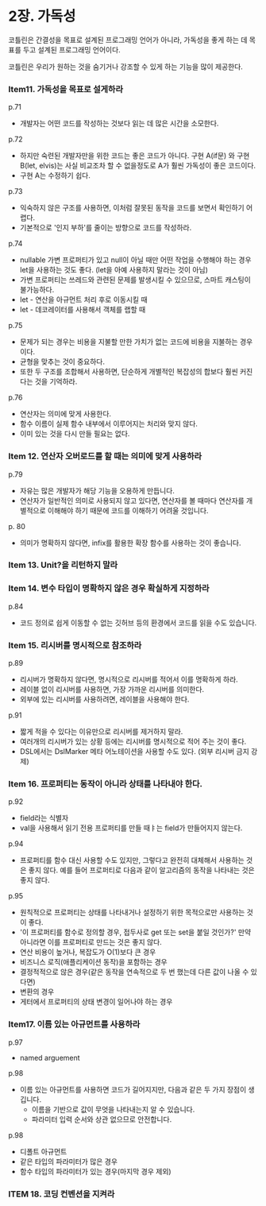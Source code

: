 # 2장. 가독성

코틀린은 간결성을 목표로 설계된 프로그래밍 언어가 아니라, 가독성을 좋게 하는 데 목표를 두고 설계된 프로그래밍 언어이다.

코틀린은 우리가 원하는 것을 숨기거나 강조할 수 있게 하는 기능을 많이 제공한다.



### Item11. 가독성을 목표로 설게하라

p.71

- 개발자는 어떤 코드를 작성하는 것보다 읽는 데 많은 시간을 소모한다.

p.72

- 하지만 숙련된 개발자만을 위한 코드는 좋은 코드가 아니다. 구현 A(if문) 와 구현B(let, elvis)는 사실 비교조차 할 수 없을정도로 A가 훨씬 가독성이 좋은 코드이다.
- 구현 A는 수정하기 쉽다.

p.73

- 익숙하지 않은 구조를 사용하면, 이처럼 잘못된 동작을 코드를 보면서 확인하기 어렵다.
- 기본적으로 '인지 부하'를 줄이는 방향으로 코드를 작성하라.

p.74

- nullable 가변 프로퍼티가 있고 null이 아닐 때만 어떤 작업을 수행해야 하는 경우 let을 사용하는 것도 좋다. (let을 아예 사용하지 말라는 것이 아님)
- 가변 프로퍼티는 쓰레드와 관련된 문제를 발생시킬 수 있으므로, 스마트 캐스팅이 불가능하다.
- let - 연산을 아규먼트 처리 후로 이동시킬 때
- let - 데코레이터를 사용해서 객체를 랩할 때

p.75

- 문제가 되는 경우는 비용을 지불할 만한 가치가 없는 코드에 비용을 지불하는 경우이다.
- 균형을 맞추는 것이 중요하다.
- 또한 두 구조를 조합해서 사용하면, 단순하게 개별적인 복잡성의 합보다 훨씬 커진다는 것을 기억하라.

p.76

- 연산자는 의미에 맞게 사용한다.
- 함수 이름이 실제 함수 내부에서 이루어지는 처리와 맞지 않다.
- 이미 있는 것을 다시 만들 필요는 없다.





### Item 12. 연산자 오버로드를 할 때는 의미에 맞게 사용하라

p.79

- 자유는 많은 개발자가 해당 기능을 오용하게 만듭니다.
- 연산자가 일반적인 의미로 사용되지 않고 있다면, 연산자를 볼 때마다 연산자를 개별적으로 이해해야 하기 때문에 코드를 이해하기 어려울 것입니다.

p. 80

- 의미가 명확하지 않다면, infix를 활용한 확장 함수를 사용하는 것이 좋습니다.



### Item 13. Unit?을 리턴하지 말라

### Item 14. 변수 타입이 명확하지 않은 경우 확실하게 지정하라

p.84

- 코드 정의로 쉽게 이동할 수 없는 깃허브 등의 환경에서 코드를 읽을 수도 있습니다.

### Item 15. 리시버를 명시적으로 참조하라

p.89

- 리시버가 명확하지 않다면, 명시적으로 리시버를 적어서 이를 명확하게 하라.
- 레이블 없이 리시버를 사용하면, 가장 가까운 리시버를 의미한다.
- 외부에 있는 리시버를 사용하려면, 레이블을 사용해야 한다.

p.91

- 짧게 적을 수 있다는 이유만으로 리시버를 제거하지 말라.
- 여러개의 리시버가 있는 상황 등에는 리시버를 명시적으로 적어 주는 것이 좋다.
- DSL에서는 DslMarker 메타 어노테이션을 사용할 수도 있다. (외부 리시버 금지 강제)



### Item 16. 프로퍼티는 동작이 아니라 상태를 나타내야 한다.

p.92

- field라는 식별자
- val을 사용해서 읽기 전용 프로퍼티를 만들 때ㅑ는 field가 만들어지지 않는다.

p.94

- 프로퍼티를 함수 대신 사용할 수도 있지만, 그렇다고 완전히 대체해서 사용하는 것은 좋지 않다. 예를 들어 프로퍼티로 다음과 같이 알고리즘의 동작을 나타내는 것은 좋지 않다.

p.95

- 원칙적으로 프로퍼티는 상태를 나타내거나 설정하기 위한 목적으로만 사용하는 것이 좋다.
- '이 프로퍼티를 함수로 정의할 경우, 접두사로 get 또는 set을 붙일 것인가?' 만약 아니라면 이를 프로퍼티로 만드는 것은 좋지 않다.
- 연산 비용이 높거나, 복잡도가 O(1)보다 큰 경우
- 비즈니스 로직(애플리케이션 동작)을 포함하는 경우
- 결정적적으로 않은 경우(같은 동작을 연속적으로 두 번 했는데 다른 값이 나올 수 있다면)
- 변환의 경우
- 게터에서 프로퍼티의 상태 변경이 일어나야 하는 경우



### Item17. 이름 있는 아규먼트를 사용하라

p.97 

- named arguement

p.98

- 이름 있는 아규먼트를 사용하면 코드가 길어지지만, 다음과 같은 두 가지 장점이 생깁니다.
  - 이름을 기반으로 값이 무엇을 나타내는지 알 수 있습니다.
  - 파라미터 입력 순서와 상관 없으므로 안전합니다.

p.98

- 디폴트 아규먼트
- 같은 타입의 파라미터가 많은 경우
- 함수 타입의 파라미터가 있는 경우(마지막 경우 제외)



### ITEM 18. 코딩 컨벤션을 지켜라





